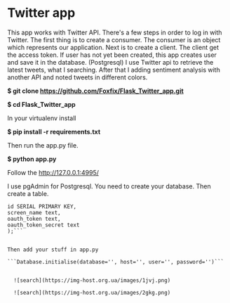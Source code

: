 # Twitter app

This app works with Twitter API. There's a few steps in order to log in with Twitter.
The first thing is to create a consumer. The consumer is an object which represents our application.
Next is to create a client. The client get the access token.
If user has not yet been created, this app creates user and save it in the database. (Postgresql)
I use Twitter api to retrieve the latest tweets, what I searching.
After that I adding sentiment analysis with another API and noted tweets in different colors.

**$ git clone https://github.com/Foxfix/Flask_Twitter_app.git**
  
**$ cd Flask_Twitter_app**
  
In your virtualenv install 

**$ pip install -r requirements.txt**
  
Then run the app.py file. 

**$ python app.py**
  
Follow the http://127.0.0.1:4995/

I use pgAdmin for Postgresql. You need to create your database. Then create a table.


```CREATE TABLE users(
id SERIAL PRIMARY KEY,
screen_name text,
oauth_token text,
oauth_token_secret text
);```


Then add your stuff in app.py 

```Database.initialise(database='', host='', user='', password='')```

  
  ![search](https://img-host.org.ua/images/1jvj.png)
  
  ![search](https://img-host.org.ua/images/2gkg.png)
